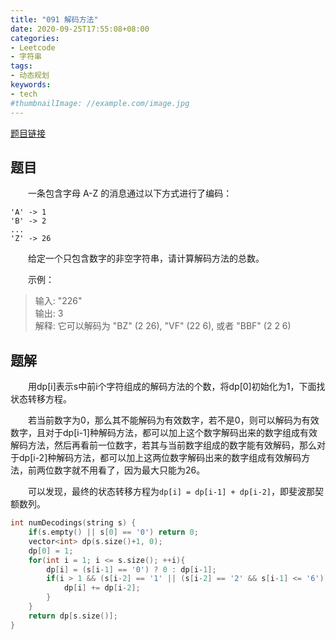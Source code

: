 ```yaml
---
title: "091 解码方法"
date: 2020-09-25T17:55:08+08:00
categories:
- Leetcode
- 字符串
tags:
- 动态规划
keywords:
- tech
#thumbnailImage: //example.com/image.jpg
---
```

[题目链接](https://leetcode-cn.com/problems/decode-ways/)
<!--more-->
## 题目
　　一条包含字母 A-Z 的消息通过以下方式进行了编码：
```
'A' -> 1
'B' -> 2
...
'Z' -> 26
```

　　给定一个只包含数字的非空字符串，请计算解码方法的总数。

　　示例：
> 输入: "226"  
输出: 3  
解释: 它可以解码为 "BZ" (2 26), "VF" (22 6), 或者 "BBF" (2 2 6)

## 题解
　　用dp[i]表示s中前i个字符组成的解码方法的个数，将dp[0]初始化为1，下面找状态转移方程。

　　若当前数字为0，那么其不能解码为有效数字，若不是0，则可以解码为有效数字，且对于dp[i-1]种解码方法，都可以加上这个数字解码出来的数字组成有效解码方法，然后再看前一位数字，若其与当前数字组成的数字能有效解码，那么对于dp[i-2]种解码方法，都可以加上这两位数字解码出来的数字组成有效解码方法，前两位数字就不用看了，因为最大只能为26。

　　可以发现，最终的状态转移方程为`dp[i] = dp[i-1] + dp[i-2]`，即斐波那契额数列。

```cpp
int numDecodings(string s) {
    if(s.empty() || s[0] == '0') return 0;
    vector<int> dp(s.size()+1, 0);
    dp[0] = 1;
    for(int i = 1; i <= s.size(); ++i){
        dp[i] = (s[i-1] == '0') ? 0 : dp[i-1];
        if(i > 1 && (s[i-2] == '1' || (s[i-2] == '2' && s[i-1] <= '6'))){
            dp[i] += dp[i-2];
        }
    }
    return dp[s.size()];
}
```

